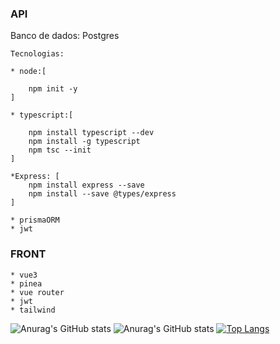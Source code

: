 ### API

Banco de dados: Postgres

`Tecnologias:`

    * node:[

        npm init -y
    ]

    * typescript:[

        npm install typescript --dev
        npm install -g typescript
        npm tsc --init
    ]

    *Express: [
        npm install express --save
        npm install --save @types/express
    ]

    * prismaORM
    * jwt

### FRONT

    * vue3
    * pinea
    * vue router
    * jwt
    * tailwind
![Anurag's GitHub stats](https://github-readme-stats.vercel.app/api?username=lucasdefreitasroberto&show_icons=true&theme=radical)
![Anurag's GitHub stats](https://github-readme-stats.vercel.app/api?username=lucasdefreitasroberto&count_private=true)
[![Top Langs](https://github-readme-stats.vercel.app/api/top-langs/?username=lucasdefreitasroberto&layout=compact)](https://github.com/anuraghazra/github-readme-stats)
